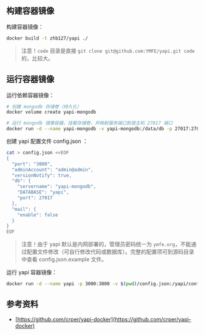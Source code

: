 ## 构建容器镜像

构建容器镜像：

```bash
docker build -t zhb127/yapi ./
```

> 注意！`code` 目录是直接 `git clone git@github.com:YMFE/yapi.git code` 的，比较大。

## 运行容器镜像

运行依赖容器镜像：

```bash
# 创建 mongodb 存储卷（持久化）
docker volume create yapi-mongodb

# 运行 mongodb 镜像容器，挂载存储卷，并映射服务端口到宿主机 27017 端口
docker run -d --name yapi-mongodb -v yapi-mongodb:/data/db -p 27017:27017 mongo:latest
```

创建 yapi 配置文件 config.json ：

```bash
cat > config.json <<EOF
{
  "port": "3000",
  "adminAccount": "admin@admin",
  "versionNotify": true,
  "db": {
    "servername": "yapi-mongodb",
    "DATABASE": "yapi",
    "port": 27017
  },
  "mail": {
    "enable": false
  }
}
EOF
```

> 注意！由于 yapi 默认是内网部署的，管理员密码统一为 `ymfe.org`，不能通过配置文件修改（可自行修改代码或数据库）。完整的配置项可到源码目录中查看 config.json.example 文件。

运行 yapi 容器镜像：

```bash
docker run -d --name yapi -p 3000:3000 -v $(pwd)/config.json:/yapi/config.json --link yapi-mongodb zhb127/yapi
```

## 参考资料

- [https://github.com/crper/yapi-docker](https://github.com/crper/yapi-docker)